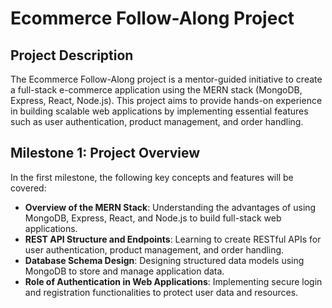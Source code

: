 # Ecommerce Follow-Along Project

## Project Description
The Ecommerce Follow-Along project is a mentor-guided initiative to create a full-stack e-commerce application using the MERN stack (MongoDB, Express, React, Node.js). This project aims to provide hands-on experience in building scalable web applications by implementing essential features such as user authentication, product management, and order handling.

## Milestone 1: Project Overview
In the first milestone, the following key concepts and features will be covered:

- **Overview of the MERN Stack**: Understanding the advantages of using MongoDB, Express, React, and Node.js to build full-stack web applications.
- **REST API Structure and Endpoints**: Learning to create RESTful APIs for user authentication, product management, and order handling.
- **Database Schema Design**: Designing structured data models using MongoDB to store and manage application data.
- **Role of Authentication in Web Applications**: Implementing secure login and registration functionalities to protect user data and resources.


